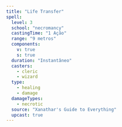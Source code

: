 ```yaml
---
title: "Life Transfer"
spell:
  level: 3
  school: "necromancy"
  castingTime: "1 Ação"
  range: "9 metros"
  components:
    v: true
    s: true
  duration: "Instantâneo"
  casters:
    - cleric
    - wizard
  type:
    - healing
    - damage
  damageTypes:
    - necrotic
  source: "Xanathar's Guide to Everything"
  upcast: true
---
```

